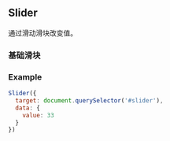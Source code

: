 ## Slider

通过滑动滑块改变值。

<section class="example">
  <h3>基础滑块</h3>

  <div>
    <div id="slider1"></div>
  </div>
</section>

### Example
```javascript
Slider({
  target: document.querySelector('#slider'),
  data: {
    value: 33
  }
})
```
